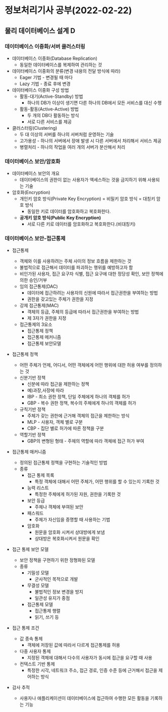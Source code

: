 # 정보처리기사 공부(2022-02-22)

## 물리 데이터베이스 설계 D

### 데이터베이스 이중화/서버 클러스터링

* 데이터베이스 이중화(Database Replication)
  * 동일한 데이터베이스를 복제하여 관리하는 것
* 데이터베이스 이중화의 분류(변경 내용의 전달 방식에 따라)
  * Eager 기법 - 변경될 때 마다
  * Lazy 기법 - 종료 후에 변경
* 데이터베이스 이중화 구성 방법
  * 활동-대기(Active-Standby) 방법
    * 하나의 DB가 이상이 생기면 다른 하나의 DB에서 모든 서비스를 대신 수행
  * 활동-활동(Active-Active) 방법
    * 두 개의 DB다 활동하는 방식
    * 서로 다른 서비스를 제공
* 클러스터링(Clustering)
  * 두 대 이상의 서버를 하나의 서버처럼 운영하는 기술
  * 고가용성 - 하나의 서버에서 장애 발생 시 다른 서버에서 처리해서 서비스 제공
  * 병렬처리 - 하나의 작업을 여러 개의 서버가 분산해서 처리





### 데이터베이스 보안/암호화

* 데이터베이스 보안의 개요
  * 데이터베이스의 권한이 없는 사용자가 액세스하는 것을 금지하기 위해 사용되는 기술
* 암호화(Encryption)
  * 개인키 암호 방식(Private Key Encryption) = 비밀키 암호 방식 = 대칭키 암호 방식
    * 동일한 키로 데이터를 암호화하고 복호화한다.
  * **공개키 암호 방식(Public Key Encryption)**
    * 서로 다른 키로 데이터를 암호화하고 복호화한다.(비대칭키)





### 데이터베이스 보안-접근통제

* 접근통제
  * 객체와 이를 사용하려는 주체 사이의 정보 흐름을 제한하는 것
  * 불법적으로 접근해서 데이터를 파괴하는 행위를 예방하고자 함
  * 비인가된 사용자, 접근 요구자 식별, 접근 요구에 대한 정당성 확인, 보안 정책에 의한 승인/거부
  * 임의 접근통제(DAC)
    * 데이터에 접근하려는 사용자의 신원에 따라서 접근권한을 부여하는 방법
    * 권한을 갖고있는 주체가 권한을 지정
  * 강제 접근통제(MAC)
    * 객체의 등급, 주체의 등급에 따라서 접근권한을 부여하는 방법
    * 제 3자가 권한을 지정
  * 접근통제의 3요소
    * 접근통제 정책
    * 접근통제 메커니즘
    * 접근통제 보안모델





* 접근통제 정책
  * 어떤 주체가 언제, 어디서, 어떤 객체에게 어떤 행위에 대한 허용 여부를 정의하는 것
  * 신분기반 정책
    * 신분에 따라 접근을 제한하는 정책
    * 예)과장,사장에 따라
    * IBP - 최소 권한 정책, 단일 주체에게 하나의 객체를 허가
    * GBP - 복수 권한 정책, 복수의 주체에게 하나의 객체를 허가
  * 규칙기반 정책
    * 주체가 갖는 권한에 근거해 객체의 접근을 제한하는 방식
    * MLP - 사용자, 객체 별로 구분
    * CBP - 집단 별로 허가에 따른 정책을 구분
  * 역할기반 정책
    * GBP의 변형된 형태 - 주체의 역할에 따라 객체에 접근 허가 부여



* 접근통제 매커니즘
  * 정의된 접근통제 정책을 구현하는 기술적인 방법
  * 종류
    * 접근 통제 목록
      * 특정 객체에 대해서 어떤 주체가, 어떤 행위를 할 수 있는지 기록한 것
    * 능력 리스트
      * 특정한 주체에게 허가된 자원, 권한을 기록한 것
    * 보안 등급
      * 주체나 객체에 부여된 보안
    * 패스워드
      * 주체가 자신임을 증명할 때 사용하는 기법
    * 암호화
      * 원문을 암호화 시켜서 상대방에게 보냄
      * 상대방은 복호화시켜서 원문을 확인
* 접근 통제 보안 모델
  * 보안 정책을 구현하기 위한 정형화된 모델
  * 종류
    * 기밀성 모델
      * 군사적인 목적으로 개발
    * 무결성 모델
      * 불법적인 정보 변경을 방지
      * 일관성 유지가 중점
    * 접근통제 모델
      * 접근통제 행렬
      * 읽기, 쓰기 등
* 접근 통제 조건
  * 값 종속 통제
    * 객체에 저장된 값에 따라서 다르게 접근통제를 허용
  * 다중 사용자 통제
    * 지정된 객체에 대해서 다수의 사용자가 동시에 접근을 요구할 때 사용
  * 컨텍스트 기반 통제
    * 특정한 시각, 네트워크 주소, 접근 경로, 인증 수준 등에 근거해서 접근을 제어하는 방식
* 감사 추적
  * 사용자나 애플리케이션이 데이터베이스에 접근하여 수행한 모든 활동을 기록하는 기능



